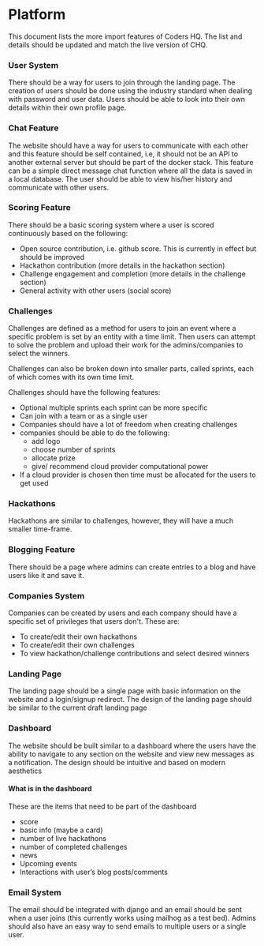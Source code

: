 # Platform

This document lists the more import features of Coders HQ. The list and details should be updated and match the live version of CHQ.

### User System
[//]: # (user)
There should be a way for users to join through the landing page. The creation of users should be done using the industry standard when dealing with password and user data. Users should be able to look into their own details within their own profile page.

### Chat Feature
[//]: # (chat)

The website should have a way for users to communicate with each other and this feature should be self contained, i.e, it should not be an API to another external server but should be part of the docker stack.
This feature can be a simple direct message chat function where all the data is saved in a local database. The user should be able to view his/her history and communicate with other users.

### Scoring Feature
[//]: # (scoring)

There should be a basic scoring system where a user is scored continuously based on the following:
* Open source contribution, i.e. github score. This is currently in effect but should be improved
* Hackathon contribution (more details in the hackathon section)
* Challenge engagement and completion (more details in the challenge section)
* General activity with other users (social score)

### Challenges
[//]: # (challenges)

Challenges are defined as a method for users to join an event where a specific problem is set by an entity with a time limit. Then users can attempt to solve the problem and upload their work for the admins/companies to select the winners.

Challenges can also be broken down into smaller parts, called sprints, each of which comes with its own time limit.

Challenges should have the following features:
- Optional multiple sprints each sprint can be more specific
- Can join with a team or as a single user
- Companies should have a lot of freedom when creating challenges
- companies should be able to do the following:
	- add logo
	- choose number of sprints
	- allocate prize
	- give/ recommend cloud provider computational power
- If a cloud provider is chosen then time must be allocated for the users to get used 

### Hackathons
[//]: # (hackathons)

Hackathons are similar to challenges, however, they will have a much smaller time-frame. 

### Blogging Feature
[//]: # (blogging)

There should be a page where admins can create entries to a blog and have users like it and save it.

### Companies System
[//]: # (companies)

Companies can be created by users and each company should have a specific set of privileges that users don't. These are:
* To create/edit their own hackathons
* To create/edit their own challenges
* To view hackathon/challenge contributions and select desired winners

### Landing Page
[//]: # (landing_page)

The landing page should be a single page with basic information on the website and a login/signup redirect. The design of the landing page should be similar to the current draft landing page

### Dashboard
[//]: # (dashboard)

The website should be built similar to a dashboard where the users have the ability to navigate to any section on the website and view new messages as a notification. The design should be intuitive and based on modern aesthetics

#### What is in the dashboard

These are the items that need to be part of the dashboard

* score
* basic info (maybe a card)
* number of live hackathons
* number of completed challenges
* news
* Upcoming events
* Interactions with user’s blog posts/comments 

### Email System

The email should be integrated with django and an email should be sent when a user joins (this currently works using mailhog as a test bed). Admins should also have an easy way to send emails to multiple users or a single user.
